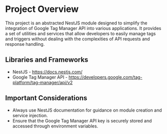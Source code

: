 # Project Overview

This project is an abstracted NestJS module designed to simplify the integration of Google Tag Manager API into various applications. It provides a set of utilities and services that allow developers to easily manage tags and triggers without dealing with the complexities of API requests and response handling.

## Libraries and Frameworks

- NestJS - https://docs.nestjs.com/ 
- Google Tag Manager API - https://developers.google.com/tag-platform/tag-manager/api/v2

## Important Considerations

- Always use NestJS documentation for guidance on module creation and service injection.
- Ensure that the Google Tag Manager API key is securely stored and accessed through environment variables.